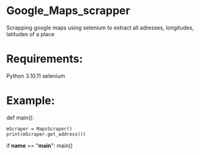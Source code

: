 # Google_Maps_scrapper
Scrapping google maps using selenium to extract all adresses, longitudes, latitudes of a place

# Requirements:
Python 3.10.11
selenium

# Example:
def main():
    
    mScraper = MapsScraper()
    print(mScraper.get_address())

if __name__ == "__main__":
    main()
